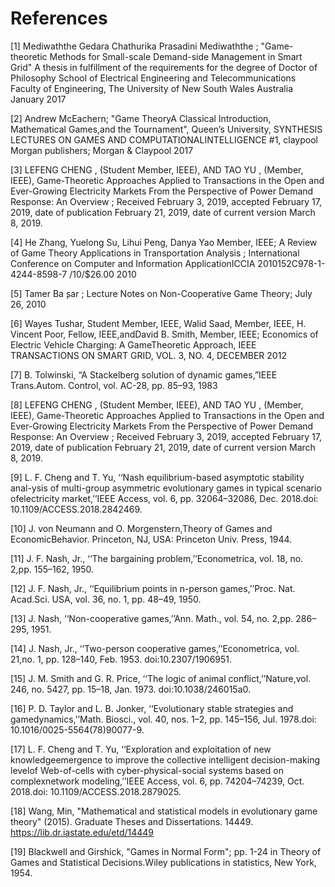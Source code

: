 # References

[1] Mediwaththe Gedara Chathurika Prasadini Mediwaththe ; "Game-theoretic Methods for Small-scale Demand-side Management in Smart Grid"  A thesis in fulfillment of the requirements for the degree of Doctor of Philosophy School of Electrical Engineering and Telecommunications Faculty of Engineering, The University of New South Wales Australia January 2017

[2] Andrew McEachern; "Game TheoryA Classical Introduction, Mathematical Games,and the Tournament", Queen’s University, SYNTHESIS LECTURES ON GAMES AND COMPUTATIONALINTELLIGENCE #1, claypool Morgan publishers;  Morgan & Claypool 2017

[3] LEFENG CHENG , (Student Member, IEEE), AND TAO YU , (Member, IEEE), Game-Theoretic Approaches Applied to Transactions in the Open and Ever-Growing Electricity Markets From the Perspective of Power Demand Response: An Overview ; Received February 3, 2019, accepted February 17, 2019, date of publication February 21, 2019, date of current version March 8, 2019.

[4] He Zhang, Yuelong Su, Lihui Peng, Danya Yao Member, IEEE; A Review of Game Theory Applications in Transportation Analysis ; International Conference on Computer and Information ApplicationICCIA 2010152C978-1-4244-8598-7 /10/$26.00 2010

[5] Tamer Ba ̧sar ; Lecture Notes on Non-Cooperative Game Theory; July 26, 2010
  
[6] Wayes Tushar, Student Member, IEEE, Walid Saad, Member, IEEE, H. Vincent Poor, Fellow, IEEE,andDavid B. Smith, Member, IEEE; Economics of Electric Vehicle Charging: A GameTheoretic Approach, IEEE TRANSACTIONS ON SMART GRID, VOL. 3, NO. 4, DECEMBER 2012

[7] B. Tolwinski, “A Stackelberg solution of dynamic games,”IEEE Trans.Autom. Control, vol. AC-28, pp. 85–93, 1983

[8] LEFENG CHENG , (Student Member, IEEE), AND TAO YU , (Member, IEEE), Game-Theoretic Approaches Applied to Transactions in the Open and Ever-Growing Electricity Markets From the Perspective of Power Demand Response: An Overview ; Received February 3, 2019, accepted February 17, 2019, date of publication February 21, 2019, date of current version March 8, 2019.

[9] L. F. Cheng and T. Yu, ‘‘Nash equilibrium-based asymptotic stability anal-ysis of multi-group asymmetric evolutionary games in typical scenario ofelectricity market,’’IEEE Access, vol. 6, pp. 32064–32086, Dec. 2018.doi: 10.1109/ACCESS.2018.2842469.
  
[10] J. von Neumann and O. Morgenstern,Theory of Games and EconomicBehavior. Princeton, NJ, USA: Princeton Univ. Press, 1944.

[11] J. F. Nash, Jr., ‘‘The bargaining problem,’’Econometrica, vol. 18, no. 2,pp. 155–162, 1950.

[12] J. F. Nash, Jr., ‘‘Equilibrium points in n-person games,’’Proc. Nat. Acad.Sci. USA, vol. 36, no. 1, pp. 48–49, 1950.

[13] J. Nash, ‘‘Non-cooperative games,’’Ann. Math., vol. 54, no. 2,pp. 286–295, 1951.

[14] J. Nash, Jr., ‘‘Two-person cooperative games,’’Econometrica, vol. 21,no. 1, pp. 128–140, Feb. 1953. doi:10.2307/1906951.

[15] J. M. Smith and G. R. Price, ‘‘The logic of animal conflict,’’Nature,vol. 246, no. 5427, pp. 15–18, Jan. 1973. doi:10.1038/246015a0.

[16] P. D. Taylor and L. B. Jonker, ‘‘Evolutionary stable strategies and gamedynamics,’’Math. Biosci., vol. 40, nos. 1–2, pp. 145–156, Jul. 1978.doi: 10.1016/0025-5564(78)90077-9.

[17] L. F. Cheng and T. Yu, ‘‘Exploration and exploitation of new knowledgeemergence to improve the collective intelligent decision-making levelof Web-of-cells with cyber-physical-social systems based on complexnetwork modeling,’’IEEE Access, vol. 6, pp. 74204–74239, Oct. 2018.doi: 10.1109/ACCESS.2018.2879025.

[18] Wang, Min, "Mathematical and statistical models in evolutionary game theory" (2015). Graduate Theses and Dissertations. 14449.
https://lib.dr.iastate.edu/etd/14449


[19] Blackwell  and  Girshick, "Games  in  Normal  Form";  pp.  1-24  in Theory  of  Games and Statistical Decisions.Wiley publications in statistics, New York, 1954.